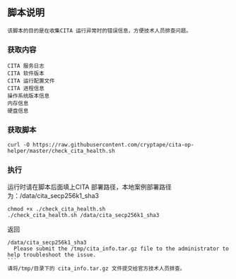 ## 脚本说明

```
该脚本的目的是在收集CITA 运行异常时的错误信息，方便技术人员排查问题。
```

### 获取内容

```
CITA 服务日志
CITA 软件版本
CITA 运行配置文件
CITA 进程信息
操作系统版本信息
内存信息
硬盘信息
```

### 获取脚本
```
curl -O https://raw.githubusercontent.com/cryptape/cita-op-helper/master/check_cita_health.sh
```

###  执行

运行时请在脚本后面填上CITA 部署路径，本地案例部署路径为：/data/cita_secp256k1_sha3
```
chmod +x ./check_cita_health.sh
./check_cita_health.sh /data/cita_secp256k1_sha3
```
返回
````
/data/cita_secp256k1_sha3
  Please submit the /tmp/cita_info.tar.gz file to the administrator to help troubleshoot the issue. 
```
请将/tmp/目录下的 cita_info.tar.gz 文件提交给官方技术人员排查。
